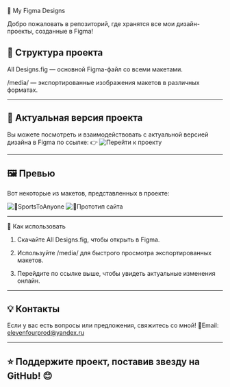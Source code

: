 🎨 My Figma Designs

Добро пожаловать в репозиторий, где хранятся все мои дизайн-проекты, созданные в Figma!

## 📁 Структура проекта

All Designs.fig — основной Figma-файл со всеми макетами.

/media/ — экспортированные изображения макетов в различных форматах.

---

## 🔗 Актуальная версия проекта

Вы можете посмотреть и взаимодействовать с актуальной версией дизайна в Figma по ссылке:
👉 ![Перейти к проекту](https://www.figma.com/design/IUsCW2jXNKXD0nyh7vlqQ3/All-Designs?node-id=0-1&t=nxZIlK8BsB41oT11-1)

---

## 🖼️ Превью

Вот некоторые из макетов, представленных в проекте:

![📌SportsToAnyone](https://github.com/11qfour/FigmasDesigns/tree/main/media/SportsToAnyone.png)
![📌Прототип сайта](https://github.com/11qfour/FigmasDesigns/tree/main/media/Prototype.png)

---

📌 Как использовать

1. Скачайте All Designs.fig, чтобы открыть в Figma.

2. Используйте /media/ для быстрого просмотра экспортированных макетов.

3. Перейдите по ссылке выше, чтобы увидеть актуальные изменения онлайн.

---

## 💡 Контакты

Если у вас есть вопросы или предложения, свяжитесь со мной! 📧Email: elevenfourprod@yandex.ru

---

## ⭐ Поддержите проект, поставив звезду на GitHub! 😊
